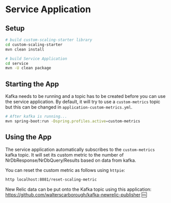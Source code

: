 # Service Application

## Setup

```bash
# build custom-scaling-starter library
cd custom-scaling-starter
mvn clean install

# build Service Application
cd service
mvn -U clean package
```

## Starting the App

Kafka needs to be running and a topic has to be created before you can use the service application. By default, it will try to use a `custom-metrics` topic but this can be changed in `application-custom-metrics.yml`.

```bash
# After kafka is running...
mvn spring-boot:run -Dspring.profiles.active=custom-metrics
```

## Using the App

The service application automatically subscribes to the `custom-metrics` kafka topic. It will set its custom metric to the number of NrDbResponse/NrDbQuery/Results based on data from kafka.

You can reset the custom metric as follows using `httpie`:

```bash
http localhost:8081/reset-scaling-metric
```

New Relic data can be put onto the Kafka topic using this application: https://github.com/walterscarborough/kafka-newrelic-publisher 🆒